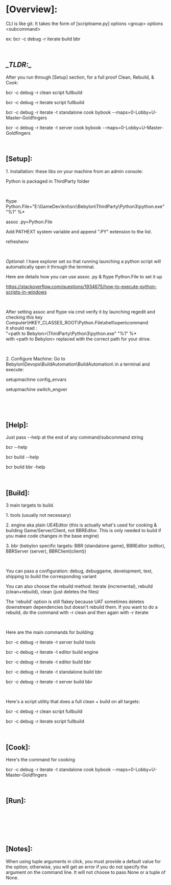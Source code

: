 # **\[Overview\]:**

CLI is like git. It takes the form of \[scriptname.py\] options \<group\> options \<subcommand\>

ex: bcr -c debug -r iterate build bbr

 

## *\_TLDR:\_*

After you run through \[Setup\] section, for a full proof Clean, Rebuild, & Cook:

bcr -c debug -r clean script fullbuild

bcr -c debug -r iterate script fullbuild

bcr -c debug -r iterate -t standalone cook bybook \--maps=0-Lobby+U-Master-Goldfingers

bcr -c debug -r iterate -t server cook bybook \--maps=0-Lobby+U-Master-Goldfingers

 

## **\[Setup\]:**

1\. Installation: these libs on your machine from an admin console:

Python is packaged in ThirdParty folder

 

ftype Python.File=\"E:\\GameDev\\knl\\src\\Bebylon\\ThirdParty\\Python3\\python.exe\" \"%1\" %\*

assoc .py=Python.File

Add PATHEXT system variable and append \".PY\" extension to the list.

refreshenv

 

*Optional:* I have explorer set so that running launching a python script will automatically open it through the terminal.

Here are details how you can use assoc .py & ftype Python.File to set it up

<https://stackoverflow.com/questions/1934675/how-to-execute-python-scripts-in-windows>

 

After setting assoc and ftype via cmd verify it by launching regedit and checking this key\
Computer\\HKEY\_CLASSES\_ROOT\\Python.File\\shell\\open\\command\
it should read :\
\"\<path to Bebylon\>\\ThirdParty\\Python3\\python.exe\" \"%1\" %\*\
with \<path to Bebylon\> replaced with the correct path for your drive.

 

2\. Configure Machine: Go to Bebylon\\Devops\\BuildAutomation\\BuildAutomation\\ in a terminal and execute:

setupmachine config\_envars

setupmachine switch\_engver

 

 

## **\[Help\]:**

Just pass \--help at the end of any command/subcommand string

bcr \--help

bcr build \--help

bcr build bbr -help

 

## **\[Build\]:**

3 main targets to build.

1\. tools (usually not necessary)

2\. engine aka plain UE4Editor (this is actually what\'s used for cooking & building Game/Server/Client, not BBREditor. This is only needed to build if you make code changes in the base engine)

3\. bbr (bebylon specific targets: BBR (standalone game), BBREditor (editor), BBRServer (server), BBRClient(client))

 

You can pass a configuration: debug, debuggame, development, test, shipping to build the corresponding variant

You can also choose the rebuild method: iterate (incremental), rebuild (clean+rebuild), clean (just deletes the files)

The \'rebuild\' option is still flakey because UAT sometimes deletes downstream dependencies but doesn\'t rebuild them. If you want to do a rebuild, do the command with -r clean and then again with -r iterate

 

Here are the main commands for building:

bcr -c debug -r iterate -t server build tools

bcr -c debug -r iterate -t editor build engine

bcr -c debug -r iterate -t editor build bbr

bcr -c debug -r iterate -t standalone build bbr

bcr -c debug -r iterate -t server build bbr

 

Here\'s a script utility that does a full clean + build on all targets:

bcr -c debug -r clean script fullbuild

bcr -c debug -r iterate script fullbuild

 

## **\[Cook\]:**

Here\'s the command for cooking

bcr -c debug -r iterate -t standalone cook bybook \--maps=0-Lobby+U-Master-Goldfingers

 

## **\[Run\]:**

 

 

 

## **\[Notes\]:**

When using tuple arguments in click, you must provide a default value for the option; otherwise, you will get an error if you do not specify the argument on the command line. It will not choose to pass None or a tuple of None.
